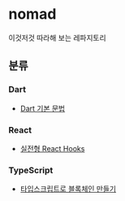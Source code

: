 # nomad

이것저것 따라해 보는 레파지토리

## 분류

### Dart

- [Dart 기본 문법](./dart/Dart.md)

### React

- [실전형 React Hooks](./react/hooks/README.md)

### TypeScript

- [타입스크립트로 블록체인 만들기](./node-js/ts-blockchain/README.md)